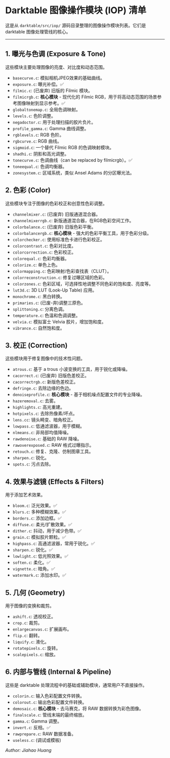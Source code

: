 # Darktable 图像操作模块 (IOP) 清单

这是从 `darktable/src/iop/` 源码目录整理的图像操作模块列表。它们是 darktable 图像处理管线的核心。

---

## 1. 曝光与色调 (Exposure & Tone)

这些模块主要处理图像的亮度、对比度和动态范围。

- `basecurve.c`: 模拟相机JPEG效果的基础曲线。
- `exposure.c`: 曝光补偿。✅
- `filmic.c`: (已废弃) 旧版的 Filmic 模块。
- `filmicrgb.c`: **核心模块** - 现代化的 Filmic RGB，用于将高动态范围的场景参考图像映射到显示参考。✅
- `globaltonemap.c`: 全局色调映射。
- `levels.c`: 色阶调整。
- `negadoctor.c`: 用于处理扫描的胶片负片。
- `profile_gamma.c`: Gamma 曲线调整。
- `rgblevels.c`: RGB 色阶。
- `rgbcurve.c`: RGB 曲线。
- `sigmoid.c`: 一个替代 Filmic RGB 的色调映射模块。
- `shadhi.c`: 阴影和高光调整。
- `tonecurve.c`: 色调曲线（can be replaced by filmicrgb）。✅
- `toneequal.c`: 色调均衡器。
- `zonesystem.c`: 区域系统，类似 Ansel Adams 的分区曝光法。

## 2. 色彩 (Color)

这些模块专注于图像的色彩校正和创意性色彩调整。

- `channelmixer.c`: (已废弃) 旧版通道混合器。
- `channelmixerrgb.c`: 新版通道混合器，在RGB色彩空间工作。
- `colorbalance.c`: (已废弃) 旧版色彩平衡。
- `colorbalancergb.c`: **核心模块** - 强大的色彩平衡工具，用于色彩分级。
- `colorchecker.c`: 使用标准色卡进行色彩校正。
- `colorcontrast.c`: 色彩对比度。
- `colorcorrection.c`: 色彩校正。
- `colorequal.c`: 色彩均衡器。
- `colorize.c`: 单色上色。
- `colormapping.c`: 色彩映射/色彩查找表（CLUT）。
- `colorreconstruction.c`: 修复过曝区域的色彩。
- `colorzones.c`: 色彩区域，可选择性地调整不同色彩的饱和度、亮度等。
- `lut3d.c`: 3D LUT (Look-Up Table) 应用。
- `monochrome.c`: 黑白转换。
- `primaries.c`: (已废-弃)调整三原色。
- `splittoning.c`: 分离色调。
- `temperature.c`: 色温和色调调整。
- `velvia.c`: 模拟富士 Velvia 胶片，增加饱和度。
- `vibrance.c`: 自然饱和度。

## 3. 校正 (Correction)

这些模块用于修复图像中的技术性问题。

- `atrous.c`: 基于 a trous 小波变换的工具，用于锐化或降噪。
- `cacorrect.c`: (已废弃) 旧版色差校正。
- `cacorrectrgb.c`: 新版色差校正。
- `defringe.c`: 去除边缘的色边。
- `denoiseprofile.c`: **核心模块** - 基于相机噪点配置文件的专业降噪。
- `hazeremoval.c`: 去雾。
- `highlights.c`: 高光重建。
- `hotpixels.c`: 去除热像素/坏点。
- `lens.cc`: 镜头畸变、暗角校正。
- `lowpass.c`: 低通滤波器，用于模糊。
- `nlmeans.c`: 非局部均值降噪。
- `rawdenoise.c`: 基础的 RAW 降噪。
- `rawoverexposed.c`: RAW 格式过曝指示。
- `retouch.c`: 修复、克隆、仿制图章工具。
- `sharpen.c`: 锐化。
- `spots.c`: 污点去除。

## 4. 效果与滤镜 (Effects & Filters)

用于添加艺术效果。

- `bloom.c`: 泛光效果。✅
- `blurs.c`: 多种模糊效果。✅
- `borders.c`: 添加边框。✅
- `diffuse.c`: 柔光/扩散效果。✅
- `dither.c`: 抖动，用于减少色带。✅
- `grain.c`: 模拟胶片颗粒。✅
- `highpass.c`: 高通滤波器，常用于锐化。✅
- `sharpen.c`: 锐化。✅
- `lowlight.c`: 低光照效果。✅
- `soften.c`: 柔化。✅
- `vignette.c`: 暗角。✅
- `watermark.c`: 添加水印。✅

## 5. 几何 (Geometry)

用于图像的变换和裁剪。

- `ashift.c`: 透视校正。
- `crop.c`: 裁剪。
- `enlargecanvas.c`: 扩展画布。
- `flip.c`: 翻转。
- `liquify.c`: 液化。
- `rotatepixels.c`: 旋转。
- `scalepixels.c`: 缩放。

## 6. 内部与管线 (Internal & Pipeline)

这些是 darktable 处理流程中的基础或辅助模块，通常用户不直接操作。

- `colorin.c`: 输入色彩配置文件转换。
- `colorout.c`: 输出色彩配置文件转换。
- `demosaic.c`: **核心模块** - 去马赛克，将 RAW 数据转换为彩色图像。
- `finalscale.c`: 管线末端的最终缩放。
- `gamma.c`: Gamma 调整。
- `invert.c`: 反相。✅
- `rawprepare.c`: RAW 数据准备。
- `useless.c`: (调试或模板) 

_Author: Jiahao Huang_